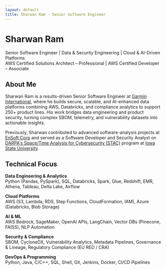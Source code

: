```yaml
---
layout: default
title: Sharwan Ram - Senior Software Engineer
---
```


<div class="container">

<h1>Sharwan Ram</h1>

<p class="lead">
Senior Software Engineer | Data & Security Engineering | Cloud & AI-Driven Platforms<br>
AWS Certified Solutions Architect – Professional | AWS Certified Developer – Associate
</p>

<h2>About Me</h2>

<p>
Sharwan Ram is a results-driven Senior Software Engineer at <a href="https://www.garmin.com/">Garmin International</a>, where he builds secure, scalable, and AI-enhanced data platforms combining AWS, Databricks, and compliance analytics to support 250+ product lines. His work bridges data engineering and product security, turning complex SBOM, telemetry, and vulnerability datasets into actionable insights.
</p>

<p>
Previously, Sharwan contributed to advanced software-analysis projects at <a href="http://ensoftcorp.com/">EnSoft Corp</a> and served as a Software Developer and Security Analyst on <a href="http://www.darpa.mil/program/space-time-analysis-for-cybersecurity">DARPA's Space/Time Analysis for Cybersecurity (STAC)</a> program at <a href="http://iastate.edu">Iowa State University</a>.
</p>

<h2>Technical Focus</h2>

<p><strong>Data Engineering & Analytics</strong><br>
Python (Pandas, PySpark), SQL, Databricks, Spark, Glue, Redshift, EMR, Athena, Tableau, Delta Lake, Airflow</p>

<p><strong>Cloud Platforms</strong><br>
AWS (S3, Lambda, RDS, Step Functions, CloudFormation, IAM), Azure (Databricks, Blob Storage)</p>

<p><strong>AI & ML</strong><br>
AWS Bedrock, SageMaker, OpenAI APIs, LangChain, Vector DBs (Pinecone, FAISS), NLP Automation</p>

<p><strong>Security & Compliance</strong><br>
SBOM, CycloneDX, Vulnerability Analytics, Metadata Pipelines, Governance & Lineage, Regulatory Compliance (EU RED / CRA)</p>

<p><strong>DevOps & Programming</strong><br>
Python, Java, C/C++, SQL, Shell, Git, Jenkins, Docker, CI/CD Pipelines</p>

</div>
